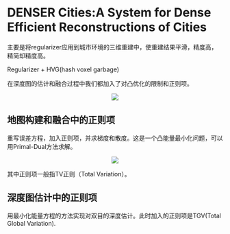 # DENSER Cities:A System for Dense Efficient Reconstructions of Cities

主要是将regularizer应用到城市环境的三维重建中，使重建结果平滑，精度高，精简却精度高。

Regularizer + HVG(hash voxel garbage)

在深度图的估计和融合过程中我们都加入了对凸优化的限制和正则项。

<div align="center">
<img src="https://i.loli.net/2018/06/07/5b18c3a12a831.png"  />
</div>

## 地图构建和融合中的正则项

重写误差方程，加入正则项，并求梯度和散度。这是一个凸能量最小化问题，可以用Primal-Dual方法求解。

<div align="center">
<img src="https://i.loli.net/2018/06/07/5b18c68f18f8c.png"  />
</div>

其中正则项一般指TV正则（Total Variation）。

## 深度图估计中的正则项

用最小化能量方程的方法实现对双目的深度估计。此时加入的正则项是TGV(Total Global Variation).
